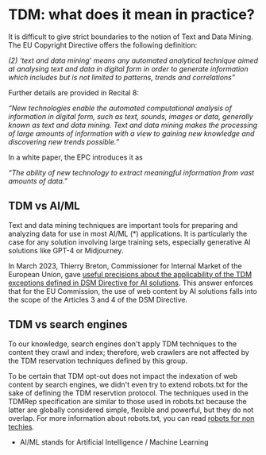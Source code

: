 # TDM: what does it mean in practice? 

It is difficult to give strict boundaries to the notion of Text and Data Mining. The EU Copyright Directive offers the following definition:

*(2) ‘text and data mining’ means any automated analytical technique aimed at analysing text and data in digital form in order to generate information which includes but is not limited to patterns, trends and correlations”*

Further details are provided in Recital 8:

*“New technologies enable the automated computational analysis of information in digital form, such as text, sounds, images or data, generally known as text and data mining. Text and data mining makes the processing of large amounts of information with a view to gaining new knowledge and discovering new trends possible.”*

In a white paper, the EPC introduces it as  	

*“The ability of new technology to extract meaningful information from vast amounts of data.”*

## TDM vs AI/ML

Text and data mining techniques are important tools for preparing and analyzing data for use in most AI/ML (*) applications. It is particularly the case for any solution involving large training sets, especially generative AI solutions like GPT-4 or Midjourney. 

In March 2023, Thierry Breton, Commissioner for Internal Market of the European Union, gave [useful precisions about the applicability of the TDM exceptions defined in DSM Directive for AI solutions](https://www.europarl.europa.eu/doceo/document/E-9-2023-000479-ASW_EN.html). This answer enforces that for the EU Commission, the use of web content by AI solutions falls into the scope of the Articles 3 and 4 of the DSM Directive. 

## TDM vs search engines

To our knowledge, search engines don't apply TDM techniques to the content they crawl and index; therefore, web crawlers are not affected by the TDM reservation techniques defined by this group. 

To be certain that TDM opt-out does not impact the indexation of web content by search engines, we didn't even try to extend robots.txt for the sake of defining the TDM reservtion protocol. The techniques used in the TDMRep specification are similar to those used in robots.txt because the latter are globally considered simple, flexible and powerful, but they do not overlap. For more information about robots.txt, you can read [robots for non techies](./robots.html). 

* AI/ML stands for Artificial Intelligence / Machine Learning

